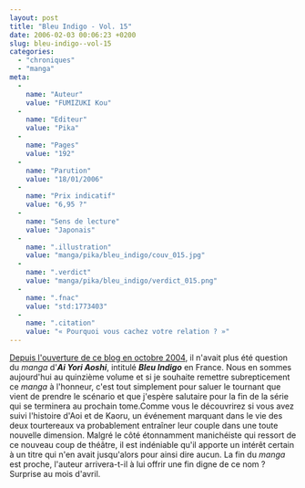 ```yaml
---
layout: post
title: "Bleu Indigo - Vol. 15"
date: 2006-02-03 00:06:23 +0200
slug: bleu-indigo--vol-15
categories:
  - "chroniques"
  - "manga"
meta:
  -
    name: "Auteur"
    value: "FUMIZUKI Kou"
  -
    name: "Editeur"
    value: "Pika"
  -
    name: "Pages"
    value: "192"
  -
    name: "Parution"
    value: "18/01/2006"
  -
    name: "Prix indicatif"
    value: "6,95 ?"
  -
    name: "Sens de lecture"
    value: "Japonais"
  -
    name: ".illustration"
    value: "manga/pika/bleu_indigo/couv_015.jpg"
  -
    name: ".verdict"
    value: "manga/pika/bleu_indigo/verdict_015.png"
  -
    name: ".fnac"
    value: "std:1773403"
  -
    name: ".citation"
    value: "« Pourquoi vous cachez votre relation ? »"
---
```


[Depuis l'ouverture de ce blog en octobre 2004](ai-yori-aoshi-bleu-indigo-vol-8), il n'avait plus été question du _manga_ d'**_Ai Yori Aoshi_**, intitulé **_Bleu Indigo_** en France. Nous en sommes aujourd'hui au quinzième volume et si je souhaite remettre subrepticement ce _manga_ à l'honneur, c'est tout simplement pour saluer le tournant que vient de prendre le scénario et que j'espère salutaire pour la fin de la série qui se terminera au prochain tome.Comme vous le découvrirez si vous avez suivi l'histoire d'Aoi et de Kaoru, un événement marquant dans le vie des deux tourtereaux va probablement entraîner leur couple dans une toute nouvelle dimension. Malgré le côté étonnamment manichéiste qui ressort de ce nouveau coup de théâtre, il est indéniable qu'il apporte un intérêt certain à un titre qui n'en avait jusqu'alors pour ainsi dire aucun. La fin du _manga_ est proche, l'auteur arrivera-t-il à lui offrir une fin digne de ce nom ? Surprise au mois d'avril.